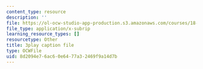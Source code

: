 ```yaml
---
content_type: resource
description: ''
file: https://ol-ocw-studio-app-production.s3.amazonaws.com/courses/18-03sc-differential-equations-fall-2011/8d2094e76ac60e6477a32469f9a14d7b_xWa5_OXI6VM.srt
file_type: application/x-subrip
learning_resource_types: []
resourcetype: Other
title: 3play caption file
type: OCWFile
uid: 8d2094e7-6ac6-0e64-77a3-2469f9a14d7b
---
```

